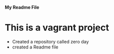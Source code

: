 **My Readme File**
# This is a vagrant project
* Created a repository called zero day
* created a Readme file
